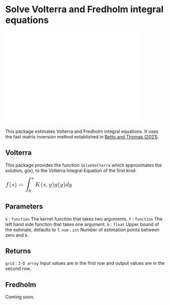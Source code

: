 # Solve Volterra and Fredholm integral equations

![plot generated by package](assets/volterra-example.png)

This package estimates Volterra and Fredholm integral equations. It uses the fast matrix inversion method established in [Betto and Thomas (2021)](https://mattwthomas.com/papers/asymmetric-all-pay-contests-with-spillovers/).

## Volterra

This package provides the function `SolveVolterra` which approximates the solution, g(x), to the Volterra Integral Equation of the first kind:

![f(s) = \int_0^s K(s,y) g(y) dy](assets/volterra-equation.png)

Parameters
----------
`k` : `function`
    The kernel function that takes two arguments.
`f` : `function`
    The left hand side function that takes one argument.
`b` : `float`
    Upper bound of the estimate, defaults to 1.
`num` : `int`
    Number of estimation points between zero and `b`.

Returns
-------
`grid` : `2-D array`
    Input values are in the first row and output values are in the second row.

## Fredholm

Coming soon.
